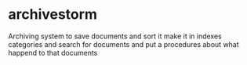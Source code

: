 # archivestorm
Archiving system to save documents and sort it make it in indexes categories and search for documents and put a procedures about what happend to that documents
